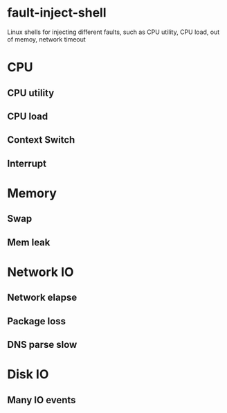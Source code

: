 # fault-inject-shell
Linux shells for injecting different faults, such as CPU utility, CPU load, out of memoy, network timeout 

# CPU
## CPU utility
## CPU load
## Context Switch
## Interrupt

# Memory
## Swap
## Mem leak

# Network IO
## Network elapse
## Package loss
## DNS parse slow

# Disk IO
## Many IO events

